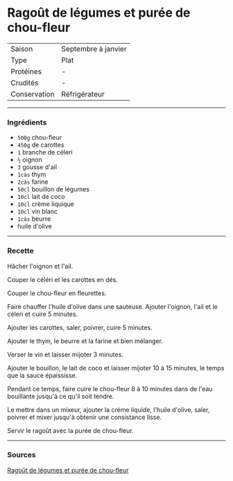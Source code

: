 # Ragoût de légumes et purée de chou-fleur

| | |
|:---|:---|
| Saison | Septembre à janvier |
| Type | Plat |
| Protéines | - |
| Crudités | - |
| Conservation | Réfrigérateur |

---

### Ingrédients

* `500g` chou-fleur
* `450g` de carottes
* `1` branche de céleri
* `½` oignon
* `3` gousse d'ail
* `1càs` thym
* `2càs` farine
* `50cl` bouillon de légumes
* `10cl` lait de coco
* `10cl` crème liquique
* `10cl` vin blanc
* `1càs` beurre
* huile d'olive

---

### Recette

Hâcher l'oignon et l'ail.

Couper le céléri et les carottes en dés.

Couper le chou-fleur en fleurettes.

Faire chauffer l'huile d'olive dans une sauteuse. Ajouter l'oignon, l'ail et le céleri et cuire 5 minutes.

Ajouter les carottes, saler, poivrer, cuire 5 minutes.

Ajouter le thym, le beurre et la farine et bien mélanger.

Verser le vin et laisser mijoter 3 minutes.

Ajouter le bouillon, le lait de coco et laisser mijoter 10 à 15 minutes, le temps que la sauce épaississe.

Pendant ce temps, faire cuire le chou-fleur 8 à 10 minutes dans de l'eau bouillante jusqu'à ce qu'il soit tendre.

Le mettre dans un mixeur, ajouter la crème liquide, l'huile d'olive, saler, poivrer et mixer jusqu'à obtenir une consistance lisse.

Servir le ragoût avec la purée de chou-fleur.

---

### Sources

[Ragoût de légumes et purée de chou-fleur](https://menu-vegetarien.com/ragout-legumes-puree-chou-fleur/)
